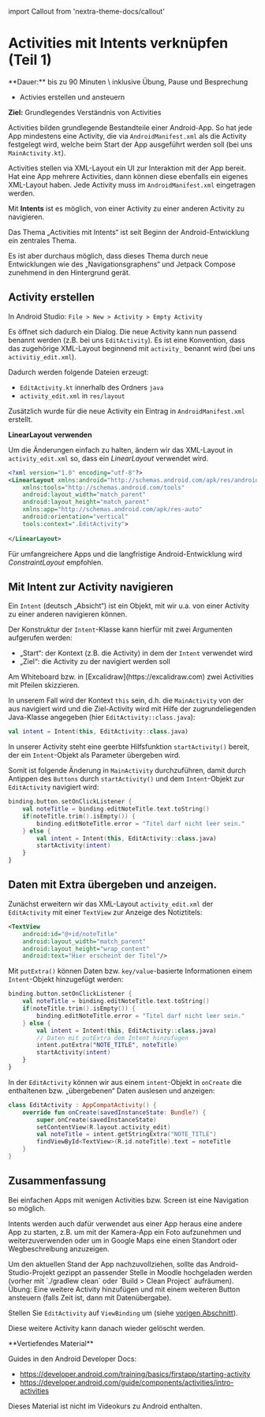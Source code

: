 import Callout from 'nextra-theme-docs/callout'

# Activities mit Intents verknüpfen (Teil 1)

<Callout>
  **Dauer:** bis zu 90 Minuten \
  inklusive Übung, Pause und Besprechung

  - Activies erstellen und ansteuern

  **Ziel:** Grundlegendes Verständnis von Activities
</Callout>

Activities bilden grundlegende Bestandteile 
einer Android-App. So hat jede App mindestens
eine Activity, die via `AndroidManifest.xml` als
die Activity festgelegt wird, welche beim 
Start der App ausgeführt werden soll 
(bei uns `MainActivity.kt`). 

Activities stellen via XML-Layout ein UI
zur Interaktion mit der App bereit. Hat eine
App mehrere Activities, dann können diese ebenfalls
ein eigenes XML-Layout haben. Jede Activity muss
im `AndroidManifest.xml` eingetragen werden.

Mit **Intents** ist es möglich, von einer
Activity zu einer anderen Activity zu navigieren.

<Callout type="warning">
Das Thema „Activities mit Intents“ ist seit
Beginn der Android-Entwicklung ein zentrales
Thema.

Es ist aber durchaus möglich, dass dieses Thema
durch neue Entwicklungen wie des „Navigationsgraphens“
und Jetpack Compose zunehmend in den Hintergrund
gerät.
</Callout>

## Activity erstellen

In Android Studio: 
`File > New > Activity > Empty Activity`

Es öffnet sich dadurch ein Dialog. Die neue 
Activity kann nun passend benannt werden
(z.B. bei uns `EditActivity`). Es ist eine
Konvention, dass das zugehörige XML-Layout
beginnend mit `activity_` benannt wird 
(bei uns `activitiy_edit.xml`).

Dadurch werden folgende Dateien erzeugt:

- `EditActivity.kt` innerhalb des Ordners `java`
- `activity_edit.xml` in `res/layout`

Zusätzlich wurde für die neue Activity ein 
Eintrag in `AndroidManifest.xml` erstellt.

**LinearLayout verwenden**

Um die Änderungen einfach zu halten, ändern
wir das XML-Layout in `activity_edit.xml` so,
dass ein _LinearLayout_ verwendet wird. 

```xml
<?xml version="1.0" encoding="utf-8"?>
<LinearLayout xmlns:android="http://schemas.android.com/apk/res/android"
    xmlns:tools="http://schemas.android.com/tools"
    android:layout_width="match_parent"
    android:layout_height="match_parent"
    xmlns:app="http://schemas.android.com/apk/res-auto"
    android:orientation="vertical"
    tools:context=".EditActivity">
    
</LinearLayout>
```

Für umfangreichere Apps und die langfristige
Android-Entwicklung wird _ConstraintLayout_
empfohlen.

## Mit Intent zur Activity navigieren

Ein `Intent` (deutsch „Absicht“) ist ein Objekt,
mit wir u.a. von einer Activity zu einer anderen
navigieren können.

Der Konstruktur der `Intent`-Klasse kann hierfür
mit zwei Argumenten aufgerufen werden:

- „Start“: der Kontext (z.B. die Activity) in dem der `Intent` verwendet wird 
- „Ziel“: die Activity zu der navigiert werden soll

<Callout type="warning">
Am Whiteboard bzw. in [Excalidraw](https://excalidraw.com)
zwei Activities mit Pfeilen skizzieren.
</Callout>

In unserem Fall wird der Kontext `this` sein, d.h. die
`MainActivity` von der aus navigiert wird und die Ziel-Activity
wird mit Hilfe der zugrundeliegenden Java-Klasse angegeben
(hier `EditActivity::class.java`):

```kotlin
val intent = Intent(this, EditActivity::class.java)
```

In unserer Activity steht eine geerbte Hilfsfunktion 
`startActivity()` bereit, der ein `Intent`-Objekt
als Parameter übergeben wird.

Somit ist folgende Änderung in `MainActivity` durchzuführen,
damit durch Antippen des `Buttons` durch `startActivity()`
und dem `Intent`-Objekt zur `EditActivity` navigiert wird:

```kotlin
binding.button.setOnClickListener {
    val noteTitle = binding.editNoteTitle.text.toString()
    if(noteTitle.trim().isEmpty()) {
        binding.editNoteTitle.error = "Titel darf nicht leer sein."
    } else {
        val intent = Intent(this, EditActivity::class.java)
        startActivity(intent)
    }
}
```

## Daten mit Extra übergeben und anzeigen.

Zunächst erweitern wir das XML-Layout `activity_edit.xml`
der `EditActivity` mit einer `TextView` zur Anzeige
des Notiztitels:

```xml
<TextView
    android:id="@+id/noteTitle"
    android:layout_width="match_parent"
    android:layout_height="wrap_content"
    android:text="Hier erscheint der Titel"/>
```

Mit `putExtra()` können Daten bzw. `key/value`-basierte
Informationen einem `Intent`-Objekt hinzugefügt werden:

```kotlin
binding.button.setOnClickListener {
    val noteTitle = binding.editNoteTitle.text.toString()
    if(noteTitle.trim().isEmpty()) {
        binding.editNoteTitle.error = "Titel darf nicht leer sein."
    } else {
        val intent = Intent(this, EditActivity::class.java)
        // Daten mit putExtra dem Intent hinzufügen
        intent.putExtra("NOTE_TITLE", noteTitle)
        startActivity(intent)
    }
}
```

In der `EditActivity` können wir aus einem `intent`-Objekt
in `onCreate` die enthaltenen bzw. „übergebenen“ Daten
auslesen und anzeigen:

```kotlin
class EditActivity : AppCompatActivity() {
    override fun onCreate(savedInstanceState: Bundle?) {
        super.onCreate(savedInstanceState)
        setContentView(R.layout.activity_edit)
        val noteTitle = intent.getStringExtra("NOTE_TITLE")
        findViewById<TextView>(R.id.noteTitle).text = noteTitle
    }
}
```

## Zusammenfassung

Bei einfachen Apps mit wenigen Activities bzw.
Screen ist eine Navigation so möglich. 

Intents werden auch dafür verwendet aus einer
App heraus eine andere App zu starten, z.B. um
mit der Kamera-App ein Foto aufzunehmen und
weiterzuverwenden oder um in Google Maps eine
einen Standort oder Wegbeschreibung anzuzeigen.

<Callout type="warning">
Um den aktuellen Stand der App nachzuvollziehen, sollte das 
Android-Studio-Projekt gezippt an passender Stelle in Moodle 
hochgeladen werden (vorher mit `./gradlew clean` oder
`Build > Clean Project` aufräumen).
</Callout>

<Callout type="warning" emoji="👨🏻‍💻">
Übung: Eine weitere Activity hinzufügen und mit 
einem weiteren Button ansteuern (falls Zeit ist,
dann mit Datenübergabe).

Stellen Sie `EditActivity` auf `ViewBinding` um
(siehe [vorigen Abschnitt](/mobile/02-android/view_binding)).

Diese weitere Activity kann danach wieder gelöscht werden.
</Callout>

<Callout type="warning">
**Vertiefendes Material**

Guides in den Android Developer Docs: 
- https://developer.android.com/training/basics/firstapp/starting-activity
- https://developer.android.com/guide/components/activities/intro-activities 

Dieses Material ist nicht im Videokurs 
zu Android enthalten.
</Callout>


